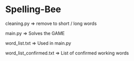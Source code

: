 # Spelling-Bee

cleaning.py => remove to short / long words

main.py => Solves the GAME

word_list.txt => Used in main.py

word_list_confirmed.txt => List of confirmed working words
